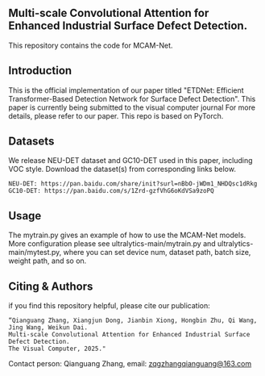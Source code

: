 ## Multi-scale Convolutional Attention for Enhanced Industrial Surface Defect Detection. 
This repository contains the code for MCAM-Net.

## Introduction
This is the official implementation of our paper titled "ETDNet: Efficient Transformer-Based Detection Network for Surface Defect Detection".
This paper is currently being submitted to the visual computer journal
For more details, please refer to our paper. This repo is based on PyTorch.

## Datasets
We release NEU-DET dataset and GC10-DET used in this paper, including VOC style.
Download the dataset(s) from corresponding links below.
```
NEU-DET: https://pan.baidu.com/share/init?surl=nBbO-jWDm1_NHDQsc1dRkg
GC10-DET: https://pan.baidu.com/s/1Zrd-gzfVhG6oKdVSa9zoPQ
```

## Usage
The mytrain.py gives an example of how to use the MCAM-Net models.
More configuration please see ultralytics-main/mytrain.py and ultralytics-main/mytest.py, where you can set device num, dataset path, batch size, weight path, and so on.


## Citing & Authors
if you find this repository helpful, please cite our publication:

```
“Qianguang Zhang, Xiangjun Dong, Jianbin Xiong, Hongbin Zhu, Qi Wang, Jing Wang, Weikun Dai.
Multi-scale Convolutional Attention for Enhanced Industrial Surface Defect Detection.
The Visual Computer, 2025."
```

Contact person: Qianguang Zhang,  email: zqgzhangqianguang@163.com
